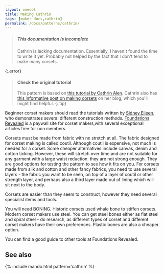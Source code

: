 ```yaml
---
layout: onecol
title: Making Cathrin
tags: [maker docs,cathrin]
permalink: /docs/patterns/cathrin/
---
```

> <h5>This documentation is incomplete</h5>
> Cathrin is lacking documentation. Essentially, I haven't found the time to write it yet.
> Probably not helped by the fact that I don't tend to make many corsets.
{:.error}

> #### Check the original tutorial
> This pattern is based on [this tutorial by Cathrin Alen](https://katafalk.wordpress.com/2010/06/24/underbust-pattern-tutorial/). 
Cathrin also has [this informative post on making corsets](https://katafalk.wordpress.com/2009/05/03/how-i-sew-corsets/) on her blog, which you'll might find helpful.
{:.tip}

Beginner corset makers should read the tutorials written by [Sidney Eileen](http://www.sidneyeileen.com), who demonstrates several different construction methods. [Foundations Revealed](https://www.foundationsrevealed.com) is a paywall site for corset makers,with several exceptional articles free for non members.

Corsets must be made from fabric with no stretch at all. The fabric designed for corset making is called coutil. Although coutil is expensive, not much is needed for a corset. Some cheaper alternatives include canvas, denim and cotton ticking. However, these will stretch over time and are not suitable for any garment with a large waist reduction: they are not strong enough. They are good options for testing the pattern to see how it fits on you. For corsets made from silk and cotton and other fancy fabrics, you need to use several layers - the fabric you want to be seen, on top of a layer of coutil or other strength layer, and perhaps also a third layer made out of lining which will sit next to the body.

Corsets are easier than they seem to construct, however they need several specialist items and tools.

You will need BONING. Historic corsets used whale bone to stiffen corsets. Modern corset makers use steel. You can get steel bones either as flat steel and spiral steel - do research, as different types of corset and different corset makers have their own preferences. Plastic bones are also a cheaper option.

You can find a good guide to other tools at Foundations Revealed.



## See also
{% include mando.html pattern='cathrin' %}
